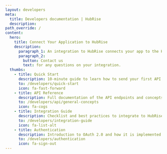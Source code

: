 ```yaml
---
layout: developers
meta:
  title: Developers documentation | HubRise
  description:
path_override: /
content:
  hero:
    title: Connect Your Application to HubRise
    description:
      paragraph_1: An integration to HubRise connects your app to the HubRise ecosystem.
      paragraph_2:
        button: Contact us
        text: for any questions on your integration.
  thumbs:
    - title: Quick Start
      description: 10-minute guide to learn how to send your first API requests
      to: /developers/quick-start
      icon: fa-fast-forward
    - title: API Reference
      description: Full documentation of the API endpoints and concepts
      to: /developers/api/general-concepts
      icon: fa-cogs
    - title: Integration Guide
      description: Checklist and best practices to integrate to HubRise
      to: /developers/integration-guide
      icon: fa-list-alt
    - title: Authentication
      description: Introduction to OAuth 2.0 and how it is implemented in HubRise
      to: /developers/authentication
      icon: fa-sign-out
---
```

